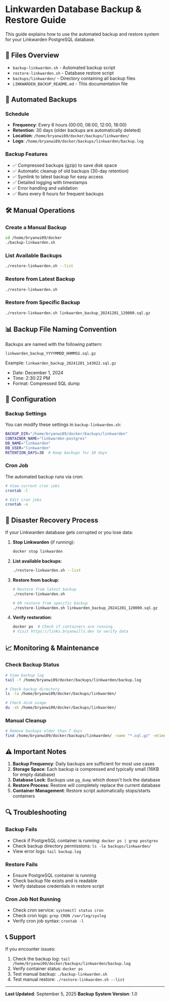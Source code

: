 # Linkwarden Database Backup & Restore Guide

This guide explains how to use the automated backup and restore system for your Linkwarden PostgreSQL database.

## 📁 Files Overview

- `backup-linkwarden.sh` - Automated backup script
- `restore-linkwarden.sh` - Database restore script
- `backups/linkwarden/` - Directory containing all backup files
- `LINKWARDEN_BACKUP_README.md` - This documentation file

## 🔄 Automated Backups

### Schedule
- **Frequency**: Every 6 hours (00:00, 06:00, 12:00, 18:00)
- **Retention**: 30 days (older backups are automatically deleted)
- **Location**: `/home/bryanwi09/docker/backups/linkwarden/`
- **Logs**: `/home/bryanwi09/docker/backups/linkwarden/backup.log`

### Backup Features
- ✅ Compressed backups (gzip) to save disk space
- ✅ Automatic cleanup of old backups (30-day retention)
- ✅ Symlink to latest backup for easy access
- ✅ Detailed logging with timestamps
- ✅ Error handling and validation
- ✅ Runs every 6 hours for frequent backups

## 🛠️ Manual Operations

### Create a Manual Backup
```bash
cd /home/bryanwi09/docker
./backup-linkwarden.sh
```

### List Available Backups
```bash
./restore-linkwarden.sh --list
```

### Restore from Latest Backup
```bash
./restore-linkwarden.sh
```

### Restore from Specific Backup
```bash
./restore-linkwarden.sh linkwarden_backup_20241201_120000.sql.gz
```

## 📊 Backup File Naming Convention

Backups are named with the following pattern:
```
linkwarden_backup_YYYYMMDD_HHMMSS.sql.gz
```

Example: `linkwarden_backup_20241201_143022.sql.gz`
- Date: December 1, 2024
- Time: 2:30:22 PM
- Format: Compressed SQL dump

## 🔧 Configuration

### Backup Settings
You can modify these settings in `backup-linkwarden.sh`:

```bash
BACKUP_DIR="/home/bryanwi09/docker/backups/linkwarden"
CONTAINER_NAME="linkwarden-postgres"
DB_NAME="linkwarden"
DB_USER="linkwarden"
RETENTION_DAYS=30  # Keep backups for 30 days
```

### Cron Job
The automated backup runs via cron:
```bash
# View current cron jobs
crontab -l

# Edit cron jobs
crontab -e
```

## 🚨 Disaster Recovery Process

If your Linkwarden database gets corrupted or you lose data:

1. **Stop Linkwarden** (if running):
   ```bash
   docker stop linkwarden
   ```

2. **List available backups**:
   ```bash
   ./restore-linkwarden.sh --list
   ```

3. **Restore from backup**:
   ```bash
   # Restore from latest backup
   ./restore-linkwarden.sh

   # OR restore from specific backup
   ./restore-linkwarden.sh linkwarden_backup_20241201_120000.sql.gz
   ```

4. **Verify restoration**:
   ```bash
   docker ps  # Check if containers are running
   # Visit https://links.bryanwills.dev to verify data
   ```

## 📈 Monitoring & Maintenance

### Check Backup Status
```bash
# View backup log
tail -f /home/bryanwi09/docker/backups/linkwarden/backup.log

# Check backup directory
ls -la /home/bryanwi09/docker/backups/linkwarden/

# Check disk usage
du -sh /home/bryanwi09/docker/backups/linkwarden/
```

### Manual Cleanup
```bash
# Remove backups older than 7 days
find /home/bryanwi09/docker/backups/linkwarden/ -name "*.sql.gz" -mtime +7 -delete
```

## ⚠️ Important Notes

1. **Backup Frequency**: Daily backups are sufficient for most use cases
2. **Storage Space**: Each backup is compressed and typically small (16KB for empty database)
3. **Database Lock**: Backups use `pg_dump` which doesn't lock the database
4. **Restore Process**: Restore will completely replace the current database
5. **Container Management**: Restore script automatically stops/starts containers

## 🔍 Troubleshooting

### Backup Fails
- Check if PostgreSQL container is running: `docker ps | grep postgres`
- Check backup directory permissions: `ls -la backups/linkwarden/`
- View error logs: `tail backup.log`

### Restore Fails
- Ensure PostgreSQL container is running
- Check backup file exists and is readable
- Verify database credentials in restore script

### Cron Job Not Running
- Check cron service: `systemctl status cron`
- Check cron logs: `grep CRON /var/log/syslog`
- Verify cron job syntax: `crontab -l`

## 📞 Support

If you encounter issues:
1. Check the backup log: `tail /home/bryanwi09/docker/backups/linkwarden/backup.log`
2. Verify container status: `docker ps`
3. Test manual backup: `./backup-linkwarden.sh`
4. Test manual restore: `./restore-linkwarden.sh --list`

---

**Last Updated**: September 5, 2025
**Backup System Version**: 1.0
